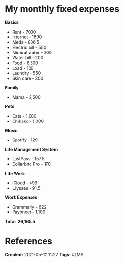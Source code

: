 # My monthly fixed expenses

**Basics**
- Rent - 7000
- Internet - 1690
- Meds - 806.5
- Electric bill - 550
- Mineral water - 200
- Water bill - 200
- Food - 6,500
- Load - 100
- Laundry - 550
- Skin care - 300

**Family**
- Mama - 2,500

**Pets**
- Cats - 1,000
- Chikako - 1,000

**Music**
- Spotify - 129

**Life Management System**
- LastPass - 157.5
- Dollarbird Pro - 170

**Life Work**
- iCloud - 499
- Ulysses - 91.5

**Work Expenses**
- Grammarly - 622
- Payoneer - 1,100

**Total: 26,165.5**

# References


**Created:** 2021-05-12 11:27
**Tags:** #LMS

